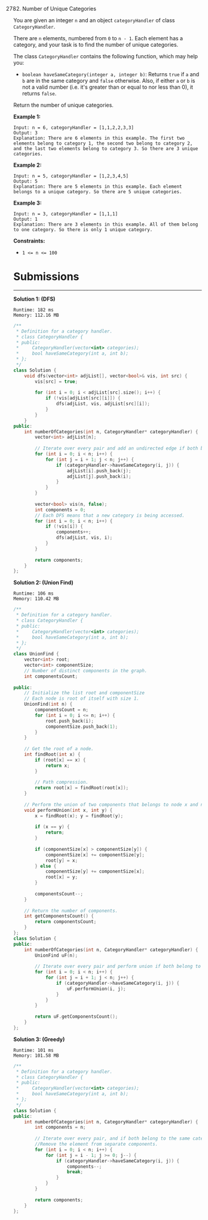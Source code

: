 2782. Number of Unique Categories

You are given an integer `n` and an object `categoryHandler` of class `CategoryHandler`.

There are `n` elements, numbered from `0` to `n - 1`. Each element has a category, and your task is to find the number of unique categories.

The class `CategoryHandler` contains the following function, which may help you:

* `boolean haveSameCategory(integer a, integer b)`: Returns `true` if `a` and `b` are in the same category and `false` otherwise. Also, if either `a` or `b` is not a valid number (i.e. it's greater than or equal to nor less than 0), it returns `false`.

Return the number of unique categories.

 

**Example 1:**
```
Input: n = 6, categoryHandler = [1,1,2,2,3,3]
Output: 3
Explanation: There are 6 elements in this example. The first two elements belong to category 1, the second two belong to category 2, and the last two elements belong to category 3. So there are 3 unique categories.
```

**Example 2:**
```
Input: n = 5, categoryHandler = [1,2,3,4,5]
Output: 5
Explanation: There are 5 elements in this example. Each element belongs to a unique category. So there are 5 unique categories.
```

**Example 3:**
```
Input: n = 3, categoryHandler = [1,1,1]
Output: 1
Explanation: There are 3 elements in this example. All of them belong to one category. So there is only 1 unique category.
```

**Constraints:**

* `1 <= n <= 100`

# Submissions
---
**Solution 1: (DFS)**
```
Runtime: 182 ms
Memory: 112.16 MB
```
```c++
/**
 * Definition for a category handler.
 * class CategoryHandler {
 * public:
 *     CategoryHandler(vector<int> categories);
 *     bool haveSameCategory(int a, int b);
 * };
 */
class Solution {
    void dfs(vector<int> adjList[], vector<bool>& vis, int src) {
        vis[src] = true;
        
        for (int i = 0; i < adjList[src].size(); i++) {
            if (!vis[adjList[src][i]]) {
                dfs(adjList, vis, adjList[src][i]);
            }
        }
    }
public:
    int numberOfCategories(int n, CategoryHandler* categoryHandler) {
        vector<int> adjList[n];
        
        // Iterate over every pair and add an undirected edge if both belong to the same category.
        for (int i = 0; i < n; i++) {
            for (int j = i + 1; j < n; j++) {
                if (categoryHandler->haveSameCategory(i, j)) {
                    adjList[i].push_back(j);
                    adjList[j].push_back(i);
                }
            }
        }
        
        vector<bool> vis(n, false);
        int components = 0;
        // Each DFS means that a new category is being accessed.
        for (int i = 0; i < n; i++) {
            if (!vis[i]) {
                components++;
                dfs(adjList, vis, i);
            }
        }
        
        return components;
    }
};
```

**Solution 2: (Union Find)**
```
Runtime: 106 ms
Memory: 110.42 MB
```
```c++
/**
 * Definition for a category handler.
 * class CategoryHandler {
 * public:
 *     CategoryHandler(vector<int> categories);
 *     bool haveSameCategory(int a, int b);
 * };
 */
class UnionFind {
    vector<int> root;
    vector<int> componentSize;
    // Number of distinct components in the graph.
    int componentsCount;
    
public:
    // Initialize the list root and componentSize
    // Each node is root of itself with size 1.
    UnionFind(int n) {
        componentsCount = n;
        for (int i = 0; i <= n; i++) {
            root.push_back(i);
            componentSize.push_back(1);
        }
    }
    
    // Get the root of a node.
    int findRoot(int x) {
        if (root[x] == x) {
            return x;
        }
        
        // Path compression.
        return root[x] = findRoot(root[x]);
    }
    
    // Perform the union of two components that belongs to node x and node y.
    void performUnion(int x, int y) {       
        x = findRoot(x); y = findRoot(y);
        
        if (x == y) {
            return;
        }
        
        if (componentSize[x] > componentSize[y]) {
            componentSize[x] += componentSize[y];
            root[y] = x;
        } else {
            componentSize[y] += componentSize[x];
            root[x] = y;
        }
        
        componentsCount--;
    }
    
    // Return the number of components.
    int getComponentsCount() {
        return componentsCount;
    }
};
class Solution {
public:
    int numberOfCategories(int n, CategoryHandler* categoryHandler) {
        UnionFind uF(n);
        
        // Iterate over every pair and perform union if both belong to the same category.
        for (int i = 0; i < n; i++) {
            for (int j = i + 1; j < n; j++) {
                if (categoryHandler->haveSameCategory(i, j)) {
                    uF.performUnion(i, j);
                }
            }
        }
        
        return uF.getComponentsCount();
    }
};
```

**Solution 3: (Greedy)**
```
Runtime: 101 ms
Memory: 101.58 MB
```
```c++
/**
 * Definition for a category handler.
 * class CategoryHandler {
 * public:
 *     CategoryHandler(vector<int> categories);
 *     bool haveSameCategory(int a, int b);
 * };
 */
class Solution {
public:
    int numberOfCategories(int n, CategoryHandler* categoryHandler) {
        int components = n;
        
        // Iterate over every pair, and if both belong to the same category,
        //Remove the element from separate components.
        for (int i = 0; i < n; i++) {
            for (int j = i - 1; j >= 0; j--) {
                if (categoryHandler->haveSameCategory(i, j)) {
                    components--;
                    break;
                }
            }
        }
        
        return components;
    }
};
```
